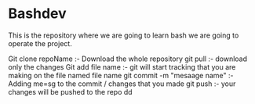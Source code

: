 # Bashdev


This is the repository where we are going to learn bash we are going to operate the project.


Git clone repoName :- Download the whole repository
git pull :- download only the changes
Git add file name :- git will start tracking that you are making on the file named file name 
git commit -m "mesaage name" :- Adding me=sg to the commit / changes that you made
git push :- your changes will be pushed to the repo
dd
